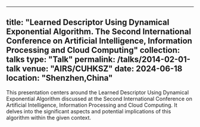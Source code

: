 
---
title: "Learned Descriptor Using Dynamical Exponential Algorithm. The Second International Conference on Artificial Intelligence, Information Processing and Cloud Computing"
collection: talks
type: "Talk"
permalink: /talks/2014-02-01-talk
venue: "AIRS/CUHKSZ"
date: 2024-06-18
location: "Shenzhen,China"
---

This presentation centers around the Learned Descriptor Using Dynamical Exponential Algorithm discussed at the Second International Conference on Artificial Intelligence, Information Processing and Cloud Computing. It delves into the significant aspects and potential implications of this algorithm within the given context. 
